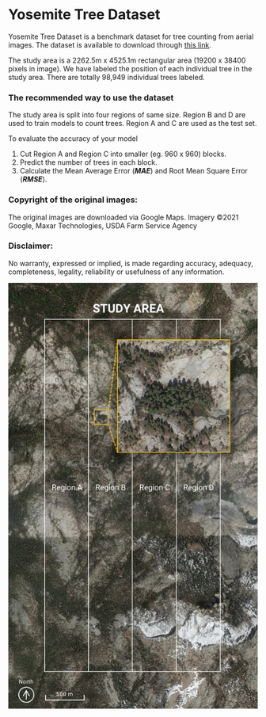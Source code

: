 # Yosemite Tree Dataset
Yosemite Tree Dataset is a benchmark dataset for tree counting from aerial images. The dataset is available to download through [this link](https://drive.google.com/drive/folders/1NWAqslICPoTS8OvT8zosI0R7cmsl6x9j?usp=sharing).

The study area is a 2262.5m x 4525.1m rectangular area (19200 x 38400 pixels in image).
We have labeled the position of each individual tree in the study area. There are totally 98,949 individual trees labeled.

### The recommended way to use the dataset
The study area is split into four regions of same size. Region B and D are used to train models to count trees.
Region A and C are used as the test set.


To evaluate the accuracy of your model
1. Cut Region A and Region C into smaller (eg. 960 x 960) blocks.
2. Predict the number of trees in each block.
3. Calculate the Mean Average Error (___MAE___) and Root Mean Square Error (___RMSE___).


### Copyright of the original images:
The original images are downloaded via Google Maps.
Imagery ©2021 Google, Maxar Technologies, USDA Farm Service Agency


### Disclaimer:
No warranty, expressed or implied, is made regarding accuracy, adequacy, completeness, legality, reliability or usefulness of any information.


![Tux, the Linux mascot](assets/images/study_area.jpg)